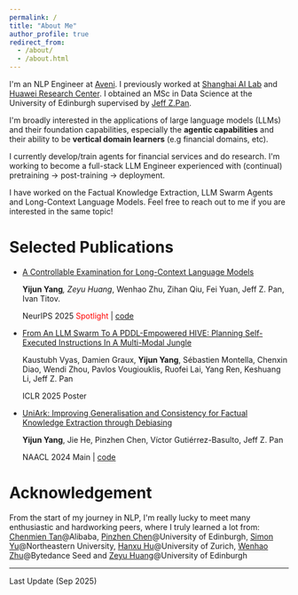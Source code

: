 ```yaml
---
permalink: /
title: "About Me"
author_profile: true
redirect_from: 
  - /about/
  - /about.html
---
```


I'm an NLP Engineer at [Aveni](https://aveni.ai/). I previously worked at [Shanghai AI Lab](https://www.shlab.org.cn/) and [Huawei Research Center](https://www.linkedin.com/company/huawei-technologies-research-development-uk-ltd/?originalSubdomain=uk). I obtained an MSc in Data Science at the University of Edinburgh supervised by [Jeff Z.Pan](https://knowledge-representation.org/j.z.pan/). 

I'm broadly interested in the applications of large language models (LLMs) and their foundation capabilities, especially the **agentic capabilities** and their ability to be **vertical domain learners** (e.g financial domains, etc). 

I currently develop/train agents for financial services and do research. I'm working to become a full-stack LLM Engineer experienced with (continual) pretraining -> post-training -> deployment.

I have worked on the Factual Knowledge Extraction, LLM Swarm Agents and Long-Context Language Models. Feel free to reach out to me if you are interested in the same topic!

Selected Publications
======
- [A Controllable Examination for Long-Context Language Models](https://arxiv.org/abs/2506.02921)
  
  **Yijun Yang**<sup>*</sup>, Zeyu Huang<sup>*</sup>, Wenhao Zhu, Zihan Qiu, Fei Yuan, Jeff Z. Pan, Ivan Titov.
  
  NeurIPS 2025 <span style="color: red;">Spotlight</span> \| [code](https://github.com/Thomasyyj/LongBio-Benchmark)
- [From An LLM Swarm To A PDDL-Empowered HIVE: Planning Self-Executed Instructions In A Multi-Modal Jungle](https://arxiv.org/pdf/2412.12839)

  Kaustubh Vyas, Damien Graux, **Yijun Yang**, Sébastien Montella, Chenxin Diao, Wendi Zhou, Pavlos Vougiouklis, Ruofei Lai, Yang Ren, Keshuang Li, Jeff Z. Pan

  ICLR 2025 Poster
- [UniArk: Improving Generalisation and Consistency for Factual Knowledge Extraction through Debiasing](https://arxiv.org/abs/2404.01253)

  **Yijun Yang**, Jie He, Pinzhen Chen, Víctor Gutiérrez-Basulto, Jeff Z. Pan

  NAACL 2024 Main \| [code](https://github.com/Thomasyyj/UniArk)

Acknowledgement
======
From the start of my journey in NLP, I'm really lucky to meet many enthusiastic and hardworking peers, where I truly learned a lot from: [Chenmien Tan](https://chenmientan.github.io/)@Alibaba, [Pinzhen Chen](https://pinzhenchen.github.io/)@University of Edinburgh, [Simon Yu](https://simonucl.github.io/)@Northeastern University, [Hanxu Hu](https://hanxuhu.github.io/)@University of Zurich, [Wenhao Zhu](https://owennju.github.io/)@Bytedance Seed and [Zeyu Huang](https://zeroyuhuang.github.io/)@University of Edinburgh


---
Last Update (Sep 2025)